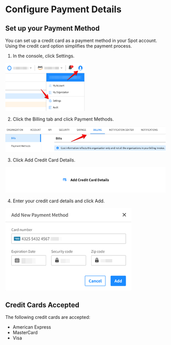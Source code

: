 # Configure Payment Details

## Set up your Payment Method

You can set up a credit card as a payment method in your Spot account. Using the credit card option simplifies the payment process.

1. In the console, click Settings.

<img src="/administration/_media/payment-method-1.png" width="250" height="150" />

2. Click the Billing tab and click Payment Methods.

<img src="/administration/_media/payment-method-2.png" />

3. Click Add Credit Card Details.

<img src="/administration/_media/payment-method-3.png" />

4. Enter your credit card details and click Add.

<img src="/administration/_media/payment-method-4.png" />

## Credit Cards Accepted

The following credit cards are accepted:

- American Express
- MasterCard
- Visa
